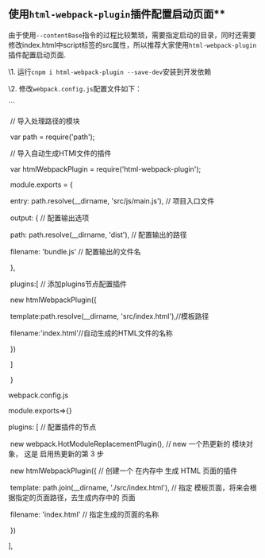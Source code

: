 

 <!-- 当使用 html-webpack-plugin 之后，我们不再需要手动处理 bundle.js 的引用路径了，因为 这个插件，已经帮我们自动 创建了一个 合适的 script , 并且，引用了 正确的路径 -->

  <!-- <script src="/bundle.js"></script> -->

## 使用`html-webpack-plugin`插件配置启动页面**

由于使用`--contentBase`指令的过程比较繁琐，需要指定启动的目录，同时还需要修改index.html中script标签的src属性，所以推荐大家使用`html-webpack-plugin`插件配置启动页面.

\1. 运行`cnpm i html-webpack-plugin --save-dev`安装到开发依赖

\2. 修改`webpack.config.js`配置文件如下：

\```

​    // 导入处理路径的模块

​    var path = require('path');

​    // 导入自动生成HTMl文件的插件

​    var htmlWebpackPlugin = require('html-webpack-plugin');

​    module.exports = {

​        entry: path.resolve(__dirname, 'src/js/main.js'), // 项目入口文件

​        output: { // 配置输出选项

​            path: path.resolve(__dirname, 'dist'), // 配置输出的路径

​            filename: 'bundle.js' // 配置输出的文件名

​        },

​        plugins:[ // 添加plugins节点配置插件

​            new htmlWebpackPlugin({

​                template:path.resolve(__dirname, 'src/index.html'),//模板路径

​                filename:'index.html'//自动生成的HTML文件的名称

​            })

​        ]

​    }





webpack.config.js

module.exports=>{}

  plugins: [ // 配置插件的节点

​    new webpack.HotModuleReplacementPlugin(), // new 一个热更新的 模块对象， 这是 启用热更新的第 3 步

​    new htmlWebpackPlugin({ // 创建一个 在内存中 生成 HTML  页面的插件

​      template: path.join(__dirname, './src/index.html'), // 指定 模板页面，将来会根据指定的页面路径，去生成内存中的 页面

​      filename: 'index.html' // 指定生成的页面的名称

​    })

  ],

